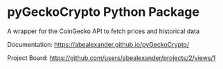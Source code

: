 # pyGeckoCrypto Python Package

A wrapper for the CoinGecko API to fetch prices and historical data

Documentation: https://abealexander.github.io/pyGeckoCrypto/

Project Board: https://github.com/users/abealexander/projects/2/views/1
